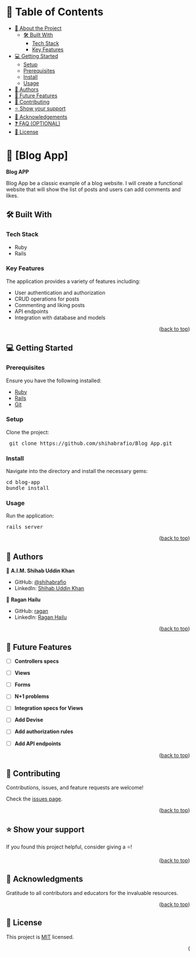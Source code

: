 <a name="readme-top"></a>

# 📗 Table of Contents

- [📖 About the Project](#about-project)
  - [🛠 Built With](#built-with)
    - [Tech Stack](#tech-stack)
    - [Key Features](#key-features)
- [💻 Getting Started](#getting-started)
  - [Setup](#setup)
  - [Prerequisites](#prerequisites)
  - [Install](#install)
  - [Usage](#usage)
- [👥 Authors](#authors)
- [🔭 Future Features ](#-future-features-)
- [🤝 Contributing](#contributing)
- [⭐️ Show your support](#support)
- [🙏 Acknowledgements](#acknowledgements)
- [❓ FAQ (OPTIONAL)](#faq)
- [📝 License](#license)

# 📖 [Blog App] <a name="about-project"></a>

**Blog APP**

Blog App be a classic example of a blog website. I will create a functional website that will show the list of posts and users can add comments and likes. 

## 🛠 Built With <a name="built-with"></a>

### Tech Stack <a name="tech-stack"></a>

- Ruby
- Rails

### Key Features <a name="key-features"></a>

The application provides a variety of features including:

- User authentication and authorization
- CRUD operations for posts
- Commenting and liking posts
- API endpoints
- Integration with database and models

<p align="right">(<a href="#readme-top">back to top</a>)</p>



## 💻 Getting Started <a name="getting-started"></a>

### Prerequisites

Ensure you have the following installed:

- [Ruby](https://www.ruby-lang.org/en/)
- [Rails](https://rubyonrails.org/)
- [Git](https://git-scm.com/downloads)

### Setup

Clone the project:

<pre> git clone https://github.com/shihabrafio/Blog_App.git</pre>

### Install

Navigate into the directory and install the necessary gems:

<pre>
cd blog-app
bundle install
</pre>

### Usage

Run the application:

<pre>
rails server
</pre>

<p align="right">(<a href="#readme-top">back to top</a>)</p>

## 👥 Authors <a name="authors"></a>

👤 **A.I.M. Shihab Uddin Khan**

- GitHub: [@shihabrafio](https://github.com/shihabrafio)
- LinkedIn: [Shihab Uddin Khan](https://www.linkedin.com/in/shihab-uddin-khan-45620a16a/)

👤 **Ragan Hailu**
- GitHub: [ragan](https://github.com/ragangithub)
- LinkedIn: [Ragan Hailu](https://linkedin.com/in/raganhailu)


<p align="right">(<a href="#readme-top">back to top</a>)</p>



<!-- FUTURE FEATURES -->
## 🔭 Future Features <a name="future-features"></a>

- [ ] **Controllers specs**
- [ ] **Views**
- [ ] **Forms**
- [ ] **N+1 problems**
- [ ] **Integration specs for Views**
- [ ] **Add Devise**
- [ ] **Add authorization rules**
- [ ] **Add API endpoints**


<p align="right">(<a href="#readme-top">back to top</a>)</p>

<!-- CONTRIBUTING -->

## 🤝 Contributing <a name="contributing"></a>

Contributions, issues, and feature requests are welcome!

Check the [issues page](../../issues/).

<p align="right">(<a href="#readme-top">back to top</a>)</p>

<!-- SUPPORT -->

## ⭐️ Show your support <a name="support"></a>

If you found this project helpful, consider giving a ⭐️!

<p align="right">(<a href="#readme-top">back to top</a>)</p>

<!-- ACKNOWLEDGEMENTS -->

## 🙏 Acknowledgments <a name="acknowledgements"></a>

Gratitude to all contributors and educators for the invaluable resources.

<p align="right">(<a href="#readme-top">back to top</a>)</p>

<!-- LICENSE -->

## 📝 License <a name="license"></a>

This project is [MIT](./LICENSE) licensed.

<p align="right">(<a href="#read